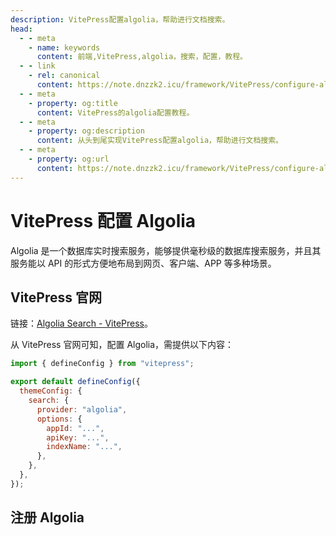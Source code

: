 ```yaml
---
description: VitePress配置algolia，帮助进行文档搜索。
head:
  - - meta
    - name: keywords
      content: 前端,VitePress,algolia，搜索，配置，教程。
  - - link
    - rel: canonical
      content: https://note.dnzzk2.icu/framework/VitePress/configure-algolia
  - - meta
    - property: og:title
      content: VitePress的algolia配置教程。
  - - meta
    - property: og:description
      content: 从头到尾实现VitePress配置algolia，帮助进行文档搜索。
  - - meta
    - property: og:url
      content: https://note.dnzzk2.icu/framework/VitePress/configure-algolia
---
```


# VitePress 配置 Algolia

Algolia 是一个数据库实时搜索服务，能够提供毫秒级的数据库搜索服务，并且其服务能以 API 的形式方便地布局到网页、客户端、APP 等多种场景。

## VitePress 官网

链接：[Algolia Search - VitePress](https://vitepress.dev/zh/reference/default-theme-search#algolia-search)。

从 VitePress 官网可知，配置 Algolia，需提供以下内容：

```js
import { defineConfig } from "vitepress";

export default defineConfig({
  themeConfig: {
    search: {
      provider: "algolia",
      options: {
        appId: "...",
        apiKey: "...",
        indexName: "...",
      },
    },
  },
});
```

## 注册 Algolia
